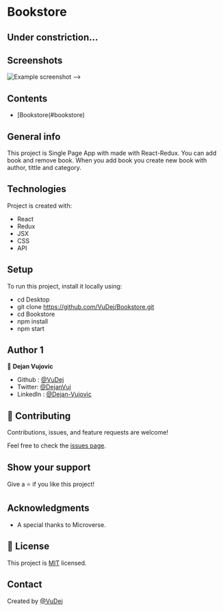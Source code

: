 # Bookstore

 ## Under constriction...
  <!-- # Heroku [link](https://sheltered-citadel-41021.herokuapp.com/).
  # Netlify [link](https://frosty-raman-289022.netlify.app/). -->


## Screenshots
![Example screenshot](img/screenshot.png) -->

## Contents
* [Bookstore(#bookstore)



## General info
This project is Single Page App with made with React-Redux.
You can add book and remove book. When you add book you create new book with author, tittle and category.

## Technologies
Project is created with:
* React
* Redux
* JSX
* CSS
* API

## Setup
To run this project, install it locally using:
- cd Desktop
- git clone https://github.com/VuDej/Bookstore.git
- cd Bookstore
- npm install
- npm start 

## Author 1

👤 **Dejan Vujovic**

- Github : [@VuDej](https://github.com/VuDej)
- Twitter: [@DejanVuj](https://twitter.com/DejanVuj)
- LinkedIn : [@Dejan-Vujovic](https://www.linkedin.com/in/dejan-vujovic-5a0672225/)


## 🤝 Contributing

Contributions, issues, and feature requests are welcome!

Feel free to check the [issues page](https://github.com/VuDej/Bookstore/issues/3).

## Show your support

Give a ⭐️ if you like this project!

## Acknowledgments

- A special thanks to Microverse.

## 📝 License

This project is [MIT](LICENSE) licensed.

## Contact
Created by [@VuDej](https://github.com/VuDej)